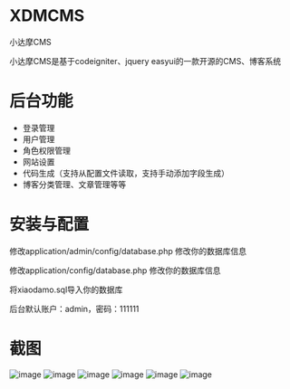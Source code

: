# XDMCMS
小达摩CMS

小达摩CMS是基于codeigniter、jquery easyui的一款开源的CMS、博客系统

# 后台功能
- 登录管理
- 用户管理
- 角色权限管理
- 网站设置
- 代码生成（支持从配置文件读取，支持手动添加字段生成）
- 博客分类管理、文章管理等等

# 安装与配置

修改application/admin/config/database.php 修改你的数据库信息

修改application/config/database.php 修改你的数据库信息

将xiaodamo.sql导入你的数据库

后台默认账户：admin，密码：111111

# 截图
![image](https://github.com/xiaodamo/XDMCMS/raw/master/uploads/screenshots/1.png)
![image](https://github.com/xiaodamo/XDMCMS/raw/master/uploads/screenshots/2.png)
![image](https://github.com/xiaodamo/XDMCMS/raw/master/uploads/screenshots/3.png)
![image](https://github.com/xiaodamo/XDMCMS/raw/master/uploads/screenshots/4.png)
![image](https://github.com/xiaodamo/XDMCMS/raw/master/uploads/screenshots/5.png)
![image](https://github.com/xiaodamo/XDMCMS/raw/master/uploads/screenshots/6.png)
